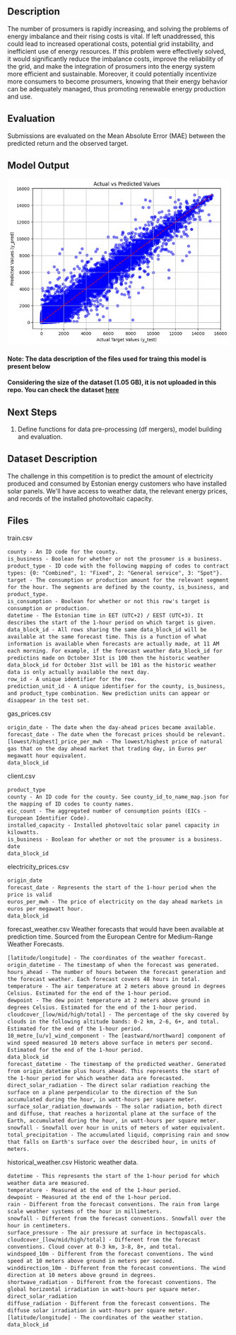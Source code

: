## Description

The number of prosumers is rapidly increasing, and solving the problems of energy imbalance and their rising costs is vital. If left unaddressed, this could lead to increased operational costs, potential grid instability, and inefficient use of energy resources. If this problem were effectively solved, it would significantly reduce the imbalance costs, improve the reliability of the grid, and make the integration of prosumers into the energy system more efficient and sustainable. Moreover, it could potentially incentivize more consumers to become prosumers, knowing that their energy behavior can be adequately managed, thus promoting renewable energy production and use.

## Evaluation

Submissions are evaluated on the Mean Absolute Error (MAE) between the predicted return and the observed target.

## Model Output

![model_output](model_prediction.png)

#### Note: The data description of the files used for traing this model is present below

#### Considering the size of the dataset (1.05 GB), it is not uploaded in this repo. You can check the dataset [here](https://www.kaggle.com/competitions/predict-energy-behavior-of-prosumers/data)

## Next Steps
1. Define functions for data pre-processing (df mergers), model building and evaluation.

## Dataset Description

The challenge in this competition is to predict the amount of electricity produced and consumed by Estonian energy customers who have installed solar panels. We'll have access to weather data, the relevant energy prices, and records of the installed photovoltaic capacity.

## Files

train.csv

    county - An ID code for the county.
    is_business - Boolean for whether or not the prosumer is a business.
    product_type - ID code with the following mapping of codes to contract types: {0: "Combined", 1: "Fixed", 2: "General service", 3: "Spot"}.
    target - The consumption or production amount for the relevant segment for the hour. The segments are defined by the county, is_business, and product_type.
    is_consumption - Boolean for whether or not this row's target is consumption or production.
    datetime - The Estonian time in EET (UTC+2) / EEST (UTC+3). It describes the start of the 1-hour period on which target is given.
    data_block_id - All rows sharing the same data_block_id will be available at the same forecast time. This is a function of what information is available when forecasts are actually made, at 11 AM each morning. For example, if the forecast weather data_block_id for predictins made on October 31st is 100 then the historic weather data_block_id for October 31st will be 101 as the historic weather data is only actually available the next day.
    row_id - A unique identifier for the row.
    prediction_unit_id - A unique identifier for the county, is_business, and product_type combination. New prediction units can appear or disappear in the test set.

gas_prices.csv

    origin_date - The date when the day-ahead prices became available.
    forecast_date - The date when the forecast prices should be relevant.
    [lowest/highest]_price_per_mwh - The lowest/highest price of natural gas that on the day ahead market that trading day, in Euros per megawatt hour equivalent.
    data_block_id

client.csv

    product_type
    county - An ID code for the county. See county_id_to_name_map.json for the mapping of ID codes to county names.
    eic_count - The aggregated number of consumption points (EICs - European Identifier Code).
    installed_capacity - Installed photovoltaic solar panel capacity in kilowatts.
    is_business - Boolean for whether or not the prosumer is a business.
    date
    data_block_id

electricity_prices.csv

    origin_date
    forecast_date - Represents the start of the 1-hour period when the price is valid
    euros_per_mwh - The price of electricity on the day ahead markets in euros per megawatt hour.
    data_block_id

forecast_weather.csv Weather forecasts that would have been available at prediction time. Sourced from the European Centre for Medium-Range Weather Forecasts.

    [latitude/longitude] - The coordinates of the weather forecast.
    origin_datetime - The timestamp of when the forecast was generated.
    hours_ahead - The number of hours between the forecast generation and the forecast weather. Each forecast covers 48 hours in total.
    temperature - The air temperature at 2 meters above ground in degrees Celsius. Estimated for the end of the 1-hour period.
    dewpoint - The dew point temperature at 2 meters above ground in degrees Celsius. Estimated for the end of the 1-hour period.
    cloudcover_[low/mid/high/total] - The percentage of the sky covered by clouds in the following altitude bands: 0-2 km, 2-6, 6+, and total. Estimated for the end of the 1-hour period.
    10_metre_[u/v]_wind_component - The [eastward/northward] component of wind speed measured 10 meters above surface in meters per second. Estimated for the end of the 1-hour period.
    data_block_id
    forecast_datetime - The timestamp of the predicted weather. Generated from origin_datetime plus hours_ahead. This represents the start of the 1-hour period for which weather data are forecasted.
    direct_solar_radiation - The direct solar radiation reaching the surface on a plane perpendicular to the direction of the Sun accumulated during the hour, in watt-hours per square meter.
    surface_solar_radiation_downwards - The solar radiation, both direct and diffuse, that reaches a horizontal plane at the surface of the Earth, accumulated during the hour, in watt-hours per square meter.
    snowfall - Snowfall over hour in units of meters of water equivalent.
    total_precipitation - The accumulated liquid, comprising rain and snow that falls on Earth's surface over the described hour, in units of meters.

historical_weather.csv Historic weather data.

    datetime - This represents the start of the 1-hour period for which weather data are measured.
    temperature - Measured at the end of the 1-hour period.
    dewpoint - Measured at the end of the 1-hour period.
    rain - Different from the forecast conventions. The rain from large scale weather systems of the hour in millimeters.
    snowfall - Different from the forecast conventions. Snowfall over the hour in centimeters.
    surface_pressure - The air pressure at surface in hectopascals.
    cloudcover_[low/mid/high/total] - Different from the forecast conventions. Cloud cover at 0-3 km, 3-8, 8+, and total.
    windspeed_10m - Different from the forecast conventions. The wind speed at 10 meters above ground in meters per second.
    winddirection_10m - Different from the forecast conventions. The wind direction at 10 meters above ground in degrees.
    shortwave_radiation - Different from the forecast conventions. The global horizontal irradiation in watt-hours per square meter.
    direct_solar_radiation
    diffuse_radiation - Different from the forecast conventions. The diffuse solar irradiation in watt-hours per square meter.
    [latitude/longitude] - The coordinates of the weather station.
    data_block_id